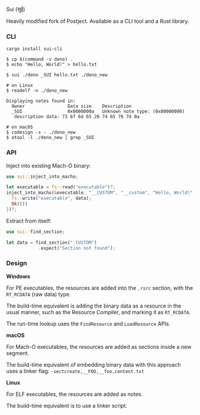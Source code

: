 Sui (सुई)

Heavily modified fork of Postject. Available as a CLI tool and a Rust library.

### CLI

```
cargo install sui-cli
```

```shell
$ cp $(command -v deno) .
$ echo "Hello, World!" > hello.txt

$ sui ./deno _SUI hello.txt ./deno_new

# on Linux
$ readelf -n ./deno_new

Displaying notes found in:
  Owner                Data size 	Description
  _SUI                 0x0000000a	Unknown note type: (0x00000000)
   description data: 73 6f 6d 65 20 74 65 78 74 0a

# on macOS
$ codesign -s - ./deno_new
$ otool -l ./deno_new | grep _SUI
```

### API

Inject into existing Mach-O binary:
```rust
use sui::inject_into_macho;

let executable = fs::read("executable")?;
inject_into_macho(&executable, "__CUSTOM", "__custom", "Hello, World!", |data| {
  fs::write("executable", data);
  Ok(())
})?;
```

Extract from itself:
```rust
use sui::find_section;

let data = find_section("_CUSTOM")
            .expect("Section not found");
```

### Design

**Windows**

For PE executables, the resources are added into the `.rsrc` section,
with the `RT_RCDATA` (raw data) type.

The build-time equivalent is adding the binary data as a resource in
the usual manner, such as the Resource Compiler, and marking it as
`RT_RCDATA`.

The run-time lookup uses the `FindResource` and `LoadResource` APIs.

**macOS**

For Mach-O executables, the resources are added as sections inside a
new segment.

The build-time equivalent of embedding binary data with this approach
uses a linker flag: `-sectcreate,__FOO,__foo,content.txt`

**Linux**

For ELF executables, the resources are added as notes.

The build-time equivalent is to use a linker script.
